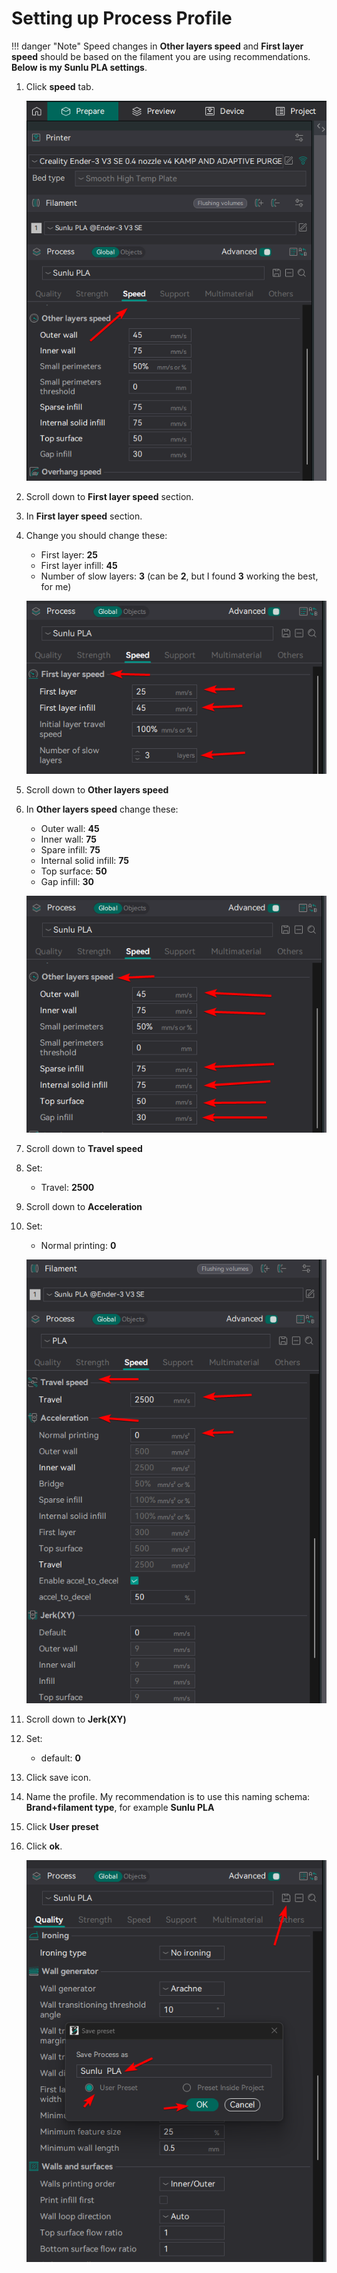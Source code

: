 # Setting up Process Profile

!!! danger "Note"
    Speed changes in **Other layers speed** and **First layer speed** should be based on the filament you are using recommendations. **Below is my Sunlu PLA settings**.

1. Click **speed** tab.

    ![OrcaSlicerProcessSpeedTab.png](images/OrcaSlicerProcessSpeedTab.png)
 
2. Scroll down to **First layer speed** section.
3. In **First layer speed** section.
4. Change you should change these:
    - First layer: **25**
    - First layer infill: **45**
    - Number of slow layers: **3** (can be **2**, but I found **3** working the best, for me)

    ![OrcaSlicerProcessFirstLayer.png](images/OrcaSlicerProcessFirstLayerSunlu.png)

5. Scroll down to **Other layers speed**
6. In **Other layers speed** change these:
    - Outer wall: **45**
    - Inner wall: **75**
    - Spare infill: **75**
    - Internal solid infill: **75**
    - Top surface: **50**
    - Gap infill: **30**
   
    ![OrcaSlicerProcessOtherLayersSpeedSunlu.png](images/OrcaSlicerProcessOtherLayersSpeedSunlu.png)

7. Scroll down to **Travel speed**
8. Set:
    - Travel: **2500**
9. Scroll down to **Acceleration**
10. Set:
    - Normal printing: **0**
    
    ![OrcaSlicerProcessTravelSpeedAndAcceleration.png](images/OrcaSlicerProcessTravelSpeedAndAcceleration.png)

11. Scroll down to **Jerk(XY)**
12. Set:
    - default: **0**
13. Click save icon.
14. Name the profile. My recommendation is to use this naming schema: **Brand+filament type**, for example **Sunlu PLA**
15. Click **User preset**
16. Click **ok**.

    ![OrcaSlicerProcessSave.png](images/OrcaSlicerProcessSave.png)